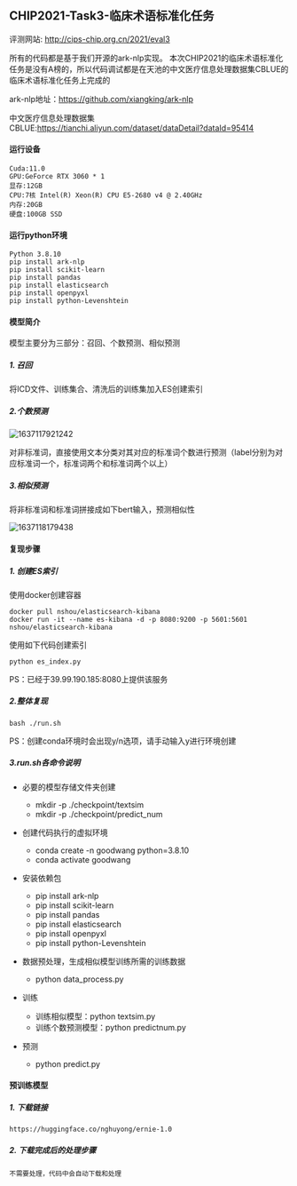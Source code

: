 ## CHIP2021-Task3-临床术语标准化任务
评测网站: http://cips-chip.org.cn/2021/eval3

所有的代码都是基于我们开源的ark-nlp实现。
本次CHIP2021的临床术语标准化任务是没有A榜的，所以代码调试都是在天池的中文医疗信息处理数据集CBLUE的临床术语标准化任务上完成的

ark-nlp地址：https://github.com/xiangking/ark-nlp

中文医疗信息处理数据集CBLUE:https://tianchi.aliyun.com/dataset/dataDetail?dataId=95414

#### 运行设备

```
Cuda:11.0
GPU:GeForce RTX 3060 * 1
显存:12GB
CPU:7核 Intel(R) Xeon(R) CPU E5-2680 v4 @ 2.40GHz
内存:20GB
硬盘:100GB SSD
```

#### 运行python环境

```
Python 3.8.10
pip install ark-nlp
pip install scikit-learn 
pip install pandas
pip install elasticsearch
pip install openpyxl
pip install python-Levenshtein
```

#### 模型简介 

模型主要分为三部分：召回、个数预测、相似预测

##### 1. 召回

将ICD文件、训练集合、清洗后的训练集加入ES创建索引

##### 2.个数预测

![1637117921242](https://upload-images.jianshu.io/upload_images/24540525-318b6f6afd7701a8.png?imageMogr2/auto-orient/strip%7CimageView2/2/w/1240)

对非标准词，直接使用文本分类对其对应的标准词个数进行预测（label分别为对应标准词一个，标准词两个和标准词两个以上）

##### 3.相似预测

将非标准词和标准词拼接成如下bert输入，预测相似性

![1637118179438](https://upload-images.jianshu.io/upload_images/24540525-2b2ae07b30bbc62e.png?imageMogr2/auto-orient/strip%7CimageView2/2/w/1240)



#### 复现步骤 

##### 1. 创建ES索引

使用docker创建容器

```
docker pull nshou/elasticsearch-kibana
docker run -it --name es-kibana -d -p 8080:9200 -p 5601:5601 nshou/elasticsearch-kibana
```

使用如下代码创建索引

```
python es_index.py
```

PS：已经于39.99.190.185:8080上提供该服务

##### 2.整体复现

```
bash ./run.sh
```

PS：创建conda环境时会出现y/n选项，请手动输入y进行环境创建

##### 3.run.sh各命令说明

* 必要的模型存储文件夹创建
  * mkdir -p ./checkpoint/textsim
  * mkdir -p ./checkpoint/predict_num

* 创建代码执行的虚拟环境
  * conda create -n goodwang python=3.8.10
  * conda activate goodwang

* 安装依赖包
  * pip install ark-nlp
  * pip install scikit-learn 
  * pip install pandas
  * pip install elasticsearch
  * pip install openpyxl
  * pip install python-Levenshtein
* 数据预处理，生成相似模型训练所需的训练数据
  * python data_process.py
* 训练
  * 训练相似模型：python textsim.py
  * 训练个数预测模型：python predictnum.py
* 预测
  * python predict.py

#### 预训练模型 

##### 1. 下载链接 

```
https://huggingface.co/nghuyong/ernie-1.0
```

##### 2. 下载完成后的处理步骤

```
不需要处理，代码中会自动下载和处理
```